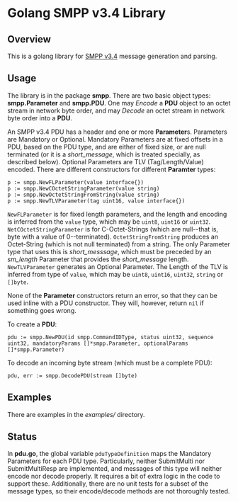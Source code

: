# Golang SMPP v3.4 Library

## Overview

This is a golang library for [SMPP v3.4](http://opensmpp.org/specs/SMPP_v3_4_Issue1_2.pdf) message generation and parsing.

## Usage

The library is in the package **smpp**.  There are two basic object types: **smpp.Parameter** and **smpp.PDU**.  One may *Encode* a **PDU** object to an octet stream in network byte order, and may *Decode* an octet stream in network byte order into a **PDU**.

An SMPP v3.4 PDU has a header and one or more **Parameter**s.  Parameters are Mandatory or Optional.  Mandatory Parameters are at fixed offsets in a PDU, based on the PDU type, and are either of fixed size, or are null terminated (or it is a _short_message_, which is treated specially, as described below).  Optional Parameters are TLV (Tag/Length/Value) encoded.  There are different constructors for different **Paramter** types:

```golang
p := smpp.NewFLParameter(value interface{})
p := smpp.NewCOctetStringParameter(value string)
p := smpp.NewOctetStringFromString(value string)
p := smpp.NewTLVParameter(tag uint16, value interface{})
```

`NewFLParameter` is for fixed length parameters, and the length and encoding is inferred from the `value` type, which may be `uint8`, `uint16` or `uint32`.  `NetCOctetStringParameter` is for C-Octet-Strings (which are null--that is, byte with a value of 0--terminated).  `OctetStringFromString` produces an Octet-String (which is not null terminated) from a string.  The only Parameter type that uses this is _short_messsage_, which must be preceded by an _sm_length_ Parameter that provides the _short_message_ length.  `NewTLVParameter` generates an Optional Parameter.  The Length of the TLV is inferred from type of `value`, which may be `uint8`, `uint16`, `uint32`, `string` or `[]byte`.

None of the **Parameter** constructors return an error, so that they can be used inline with a PDU constructor.  They will, however, return `nil` if something goes wrong.

To create a **PDU**:

```golang
pdu := smpp.NewPDU(id smpp.CommandIDType, status uint32, sequence uint32, mandatoryParams []*smpp.Parameter, optionalParams []*smpp.Parameter)
```

To decode an incoming byte stream (which must be a complete PDU):

```golang
pdu, err := smpp.DecodePDU(stream []byte)
```

## Examples

There are examples in the *examples/* directory.

## Status

In **pdu.go**, the global variable `pduTypeDefinition` maps the Mandatory Parameters for each PDU type.  Particularly, neither SubmitMulti nor SubmitMultiResp are implemented, and messages of this type will neither encode nor decode properly.  It requires a bit of extra logic in the code to support these.  Additionally, there are no unit tests for a subset of the message types, so their encode/decode methods are not thoroughly tested.